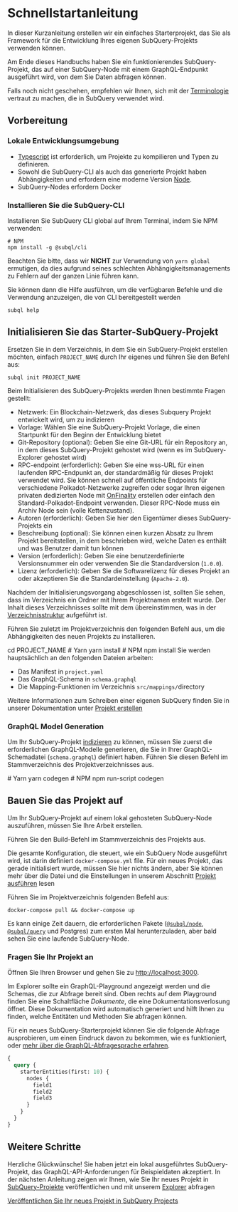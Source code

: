 # Schnellstartanleitung

In dieser Kurzanleitung erstellen wir ein einfaches Starterprojekt, das Sie als Framework für die Entwicklung Ihres eigenen SubQuery-Projekts verwenden können.

Am Ende dieses Handbuchs haben Sie ein funktionierendes SubQuery-Projekt, das auf einer SubQuery-Node mit einem GraphQL-Endpunkt ausgeführt wird, von dem Sie Daten abfragen können.

Falls noch nicht geschehen, empfehlen wir Ihnen, sich mit der [Terminologie](../#terminology) vertraut zu machen, die in SubQuery verwendet wird.

## Vorbereitung

### Lokale Entwicklungsumgebung

- [Typescript](https://www.typescriptlang.org/) ist erforderlich, um Projekte zu kompilieren und Typen zu definieren.
- Sowohl die SubQuery-CLI als auch das generierte Projekt haben Abhängigkeiten und erfordern eine moderne Version [Node](https://nodejs.org/en/).
- SubQuery-Nodes erfordern Docker

### Installieren Sie die SubQuery-CLI

Installieren Sie SubQuery CLI global auf Ihrem Terminal, indem Sie NPM verwenden:

```shell
# NPM
npm install -g @subql/cli
```

Beachten Sie bitte, dass wir **NICHT** zur Verwendung von `yarn global` ermutigen, da dies aufgrund seines schlechten Abhängigkeitsmanagements zu Fehlern auf der ganzen Linie führen kann.

Sie können dann die Hilfe ausführen, um die verfügbaren Befehle und die Verwendung anzuzeigen, die von CLI bereitgestellt werden

```shell
subql help
```

## Initialisieren Sie das Starter-SubQuery-Projekt

Ersetzen Sie in dem Verzeichnis, in dem Sie ein SubQuery-Projekt erstellen möchten, einfach `PROJECT_NAME` durch Ihr eigenes und führen Sie den Befehl aus:

```shell
subql init PROJECT_NAME
```

Beim Initialisieren des SubQuery-Projekts werden Ihnen bestimmte Fragen gestellt:

- Netzwerk: Ein Blockchain-Netzwerk, das dieses Subquery Projekt entwickelt wird, um zu indizieren
- Vorlage: Wählen Sie eine SubQuery-Projekt Vorlage, die einen Startpunkt für den Beginn der Entwicklung bietet
- Git-Repository (optional): Geben Sie eine Git-URL für ein Repository an, in dem dieses SubQuery-Projekt gehostet wird (wenn es im SubQuery-Explorer gehostet wird)
- RPC-endpoint (erforderlich): Geben Sie eine wss-URL für einen laufenden RPC-Endpunkt an, der standardmäßig für dieses Projekt verwendet wird. Sie können schnell auf öffentliche Endpoints für verschiedene Polkadot-Netzwerke zugreifen oder sogar Ihren eigenen privaten dedizierten Node mit [OnFinality](https://app.onfinality.io) erstellen oder einfach den Standard-Polkadot-Endpoint verwenden. Dieser RPC-Node muss ein Archiv Node sein (volle Kettenzustand).
- Autoren (erforderlich): Geben Sie hier den Eigentümer dieses SubQuery-Projekts ein
- Beschreibung (optional): Sie können einen kurzen Absatz zu Ihrem Projekt bereitstellen, in dem beschrieben wird, welche Daten es enthält und was Benutzer damit tun können
- Version (erforderlich): Geben Sie eine benutzerdefinierte Versionsnummer ein oder verwenden Sie die Standardversion (`1.0.0`).
- Lizenz (erforderlich): Geben Sie die Softwarelizenz für dieses Projekt an oder akzeptieren Sie die Standardeinstellung (`Apache-2.0`).

Nachdem der Initialisierungsvorgang abgeschlossen ist, sollten Sie sehen, dass im Verzeichnis ein Ordner mit Ihrem Projektnamen erstellt wurde. Der Inhalt dieses Verzeichnisses sollte mit dem übereinstimmen, was in der [Verzeichnisstruktur](../create/introduction.md#directory-structure) aufgeführt ist.

Führen Sie zuletzt im Projektverzeichnis den folgenden Befehl aus, um die Abhängigkeiten des neuen Projekts zu installieren.

<CodeGroup> cd PROJECT_NAME # Yarn yarn install # NPM npm install Sie werden hauptsächlich an den folgenden Dateien arbeiten:

- Das Manifest in `project.yaml`
- Das GraphQL-Schema in `schema.graphql`
- Die Mapping-Funktionen im Verzeichnis `src/mappings/`directory

Weitere Informationen zum Schreiben einer eigenen SubQuery finden Sie in unserer Dokumentation unter [Projekt erstellen](../create/introduction.md)

### GraphQL Model Generation

Um Ihr SubQuery-Projekt [indizieren](../run/run.md) zu können, müssen Sie zuerst die erforderlichen GraphQL-Modelle generieren, die Sie in Ihrer GraphQL-Schemadatei (`schema.graphql`) definiert haben. Führen Sie diesen Befehl im Stammverzeichnis des Projektverzeichnisses aus.

<CodeGroup> # Yarn yarn codegen # NPM npm run-script codegen

## Bauen Sie das Projekt auf

Um Ihr SubQuery-Projekt auf einem lokal gehosteten SubQuery-Node auszuführen, müssen Sie Ihre Arbeit erstellen.

Führen Sie den Build-Befehl im Stammverzeichnis des Projekts aus.

<CodeGroup> Die gesamte Konfiguration, die steuert, wie ein SubQuery Node ausgeführt wird, ist darin definiert `docker-compose.yml` file. Für ein neues Projekt, das gerade initialisiert wurde, müssen Sie hier nichts ändern, aber Sie können mehr über die Datei und die Einstellungen in unserem Abschnitt [Projekt ausführen](../run/run.md) lesen

Führen Sie im Projektverzeichnis folgenden Befehl aus:

```shell
docker-compose pull && docker-compose up
```

Es kann einige Zeit dauern, die erforderlichen Pakete ([`@subql/node`](https://www.npmjs.com/package/@subql/node), [`@subql/query`](https://www.npmjs.com/package/@subql/query) und Postgres) zum ersten Mal herunterzuladen, aber bald sehen Sie eine laufende SubQuery-Node.

### Fragen Sie Ihr Projekt an

Öffnen Sie Ihren Browser und gehen Sie zu [http://localhost:3000](http://localhost:3000).

Im Explorer sollte ein GraphQL-Playground angezeigt werden und die Schemas, die zur Abfrage bereit sind. Oben rechts auf dem Playground finden Sie eine Schaltfläche _Dokumente_, die eine Dokumentationsverlosung öffnet. Diese Dokumentation wird automatisch generiert und hilft Ihnen zu finden, welche Entitäten und Methoden Sie abfragen können.

Für ein neues SubQuery-Starterprojekt können Sie die folgende Abfrage ausprobieren, um einen Eindruck davon zu bekommen, wie es funktioniert, oder [mehr über die GraphQL-Abfragesprache erfahren](../query/graphql.md).

```graphql
{
  query {
    starterEntities(first: 10) {
      nodes {
        field1
        field2
        field3
      }
    }
  }
}
```

## Weitere Schritte

Herzliche Glückwünsche! Sie haben jetzt ein lokal ausgeführtes SubQuery-Projekt, das GraphQL-API-Anforderungen für Beispieldaten akzeptiert. In der nächsten Anleitung zeigen wir Ihnen, wie Sie Ihr neues Projekt in [SubQuery-Projekte](https://project.subquery.network) veröffentlichen und mit unserem [Explorer](https://explorer.subquery.network) abfragen

[Veröffentlichen Sie Ihr neues Projekt in SubQuery Projects](../publish/publish.md)
